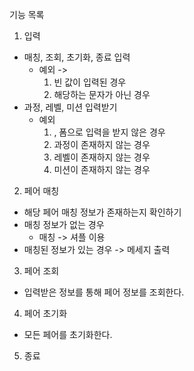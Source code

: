 기능 목록
1. 입력
- 매칭, 조회, 초기화, 종료 입력
  - 예외 ->
    1. 빈 값이 입력된 경우
    2. 해당하는 문자가 아닌 경우
- 과정, 레벨, 미션 입력받기
  - 예외  
    1. , 폼으로 입력을 받지 않은 경우
    2. 과정이 존재하지 않는 경우 
    3. 레벨이 존재하지 않는 경우
    4. 미션이 존재하지 않는 경우
2. 페어 매칭
- 해당 페어 매칭 정보가 존재하는지 확인하기
- 매칭 정보가 없는 경우
    - 매칭 -> 셔플 이용
- 매칭된 정보가 있는 경우 -> 메세지 출력
3. 페어 조회
- 입력받은 정보를 통해 페어 정보를 조회한다.
4. 페어 초기화
- 모든 페어를 초기화한다.
5. 종료